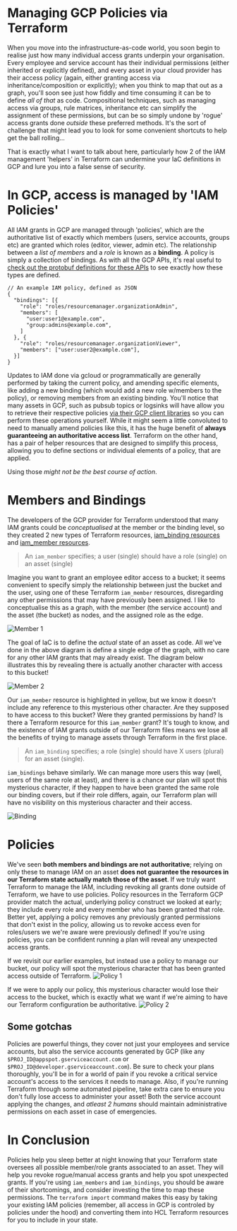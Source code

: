 # Managing GCP Policies via Terraform

When you move into the infrastructure-as-code world, you soon begin to realise just how many individual access grants underpin your organisation. Every employee and service account has their individual permissions (either inherited or explicitly defined), and every asset in your cloud provider has their access policy (again, either granting access via inheritance/composition or explicitly); when you think to map that out as a graph, you'll soon see just how fiddly and time consuming it can be to define _all of that_ as code. Compositional techniques, such as managing access via groups, rule matrices, inheritance etc can simplify the assignment of these permissions, but can be so simply undone by 'rogue' access grants done _outside_ these preferred methods. It's the sort of challenge that might lead you to look for some convenient shortcuts to help get the ball rolling...

That is exactly what I want to talk about here, particularly how 2 of the IAM management 'helpers' in Terraform can undermine your IaC definitions in GCP and lure you into a false sense of security.

# In GCP, access is managed by 'IAM Policies'
All IAM grants in GCP are managed through 'policies', which are the authoritative list of exactly which members (users, service accounts, groups etc) are granted which roles (editor, viewer, admin etc). The relationship between a _list of members_ and a _role_ is known as a __binding__. A policy is simply a collection of bindings. As with all the GCP APIs, it's real useful to [check out the protobuf definitions for these APIs](https://github.com/googleapis/go-genproto/blob/master/googleapis/iam/v1/policy.pb.go#L209) to see exactly how these types are defined.

```
// An example IAM policy, defined as JSON
{
  "bindings": [{
    "role": "roles/resourcemanager.organizationAdmin",
    "members": [
      "user:user1@example.com",
      "group:admins@example.com",
    ]
  }, {
    "role": "roles/resourcemanager.organizationViewer",
    "members": ["user:user2@example.com"],
  }]
}
```

Updates to IAM done via gcloud or programmatically are generally performed by taking the current policy, and amending specific elements, like adding a new binding (which would add a new role w/members to the policy), or removing members from an existing binding. You'll notice that many assets in GCP, such as pubsub topics or logsinks will have allow you to retrieve their respective policies [via their GCP client libraries](https://github.com/googleapis/google-cloud-go/blob/master/pubsub/topic.go#L384) so you can perform these operations yourself. While it might seem a little convoluted to need to manually amend policies like this, it has the huge benefit of __always guaranteeing an authoritative access list__. Terraform on the other hand, has a pair of helper resources that are designed to simplify this process, allowing you to define sections or individual elements of a policy, that are applied.

Using those  _might not be the best course of action_.

# Members and Bindings
The developers of the GCP provider for Terraform understood that many IAM grants could be _conceptualised_ at the member or the binding level, so they created 2 new types of Terraform resources, [iam_binding resources](https://www.terraform.io/docs/providers/google/r/google_project_iam.html#google_project_iam_binding) and [iam_member resources](https://www.terraform.io/docs/providers/google/r/google_project_iam.html#google_project_iam_member).

> An `iam_member` specifies; a user (single) should have a role (single) on an asset (single)

Imagine you want to grant an employee editor access to a bucket; it seems convenient to specify simply the relationship between just the bucket and the user, using one of these Terraform `iam_member` resources, disregarding any other permissions that may have previously been assigned. I like to conceptualise this as a graph, with the member (the service account) and the asset (the bucket) as nodes, and the assigned role as the edge. 

![Member 1](../content/img/20200804_managing_gcp_permissions_via_terraform/member1.jpeg)

The goal of IaC is to define the _actual_ state of an asset as code. All we've done in the above diagram is define a single edge of the graph, with no care for any other IAM grants that may already exist. The diagram below illustrates this by revealing there is actually another character with access to this bucket!

![Member 2](../content/img/20200804_managing_gcp_permissions_via_terraform/member2.jpeg)

Our `iam_member` resource is highlighted in yellow, but we know it doesn't include any reference to this mysterious other character. Are they supposed to have access to this bucket? Were they granted permissions by hand? Is there a Terraform resource for this `iam_member` grant? It's tough to know, and the existence of IAM grants outside of our Terraform files means we lose all the benefits of trying to manage assets through Terraform in the first place.

> An `iam_binding` specifies; a role (single) should have X users (plural) for an asset (single).

`iam_bindings` behave similarly. We can manage more users this way (well, users of the same role at least), and there is a chance our plan will spot this mysterious character, if they happen to have been granted the same role our binding covers, but if their role differs, again, our Terraform plan will have no visibility on this mysterious character and their access.

![Binding](../content/img/20200804_managing_gcp_permissions_via_terraform/binding.jpeg)

# Policies 

We've seen __both members and bindings are not authoritative__; relying on only these to manage IAM on an asset __does not guarantee the resources in our Terraform state actually match those of the asset__. If we truly want Terraform to manage the IAM, including revoking all grants done outside of Terraform, we have to use policies. Policy resources in the Terraform GCP provider match the actual, underlying policy construct we looked at early; they include every role and every member who has been granted that role. Better yet, applying a policy removes any previously granted permissions that don't exist in the policy, allowing us to revoke access even for roles/users we we're aware were previously defined! If you're using policies, you can be confident running a plan will reveal any unexpected access grants. 

If we revisit our earlier examples, but instead use a policy to manage our bucket, our policy will spot the mysterious character that has been granted access outside of Terraform.
![Policy 1](../content/img/20200804_managing_gcp_permissions_via_terraform/policy1.jpeg)

If we were to apply our policy, this mysterious character would lose their access to the bucket, which is exactly what we want if we're aiming to have our Terraform configuration be authoritative.
![Policy 2](../content/img/20200804_managing_gcp_permissions_via_terraform/policy2.jpeg)

## Some gotchas
Policies are powerful things, they cover not just your employees and service accounts, but also the service accounts generated by GCP (like any `$PROJ_ID@appspot.gserviceaccount.com` or `$PROJ_ID@developer.gserviceaccount.com`). Be sure to check your plans thoroughly, you'll be in for a world of pain if you revoke a critical service account's access to the services it needs to manage. Also, if you're running Terraform through some automated pipeline, take extra care to ensure you don't fully lose access to administer your asset! Both the service account applying the changes, and _atleast 2 humans_ should maintain administrative permissions on each asset in case of emergencies. 

# In Conclusion
Policies help you sleep better at night knowing that your Terraform state oversees all possible member/role grants associated to an asset. They will help you revoke rogue/manual access grants and help you spot unexpected grants. If you're using `iam_members` and `iam_bindings`, you should be aware of their shortcomings, and consider investing the time to map these permissions. The `terraform import` command makes this easy by taking your existing IAM policies (remember, all access in GCP is controled by policies under the hood) and converting them into HCL Terraform resources for you to include in your state.


